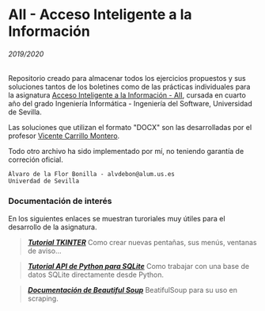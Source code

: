 # AII - Acceso Inteligente a la Información
###### 2019/2020

Repositorio creado para almacenar todos los ejercicios propuestos y sus soluciones tantos de los boletines como de las prácticas individuales para la asignatura <a href="http://www.lsi.us.es/docencia/pagina_asignatura.php?id=119&cur=2019">Acceso Inteligente a la Información - AII</a>, cursada en cuarto año del grado Ingeniería Informática - Ingeniería del Software, Universidad de Sevilla.

Las soluciones que utilizan el formato "DOCX" son las desarrolladas por el profesor <a href="http://www.lsi.us.es/~carrillo/">Vicente Carrillo Montero</a>.

Todo otro archivo ha sido implementado por mí, no teniendo garantía de correción oficial.

    Álvaro de la Flor Bonilla - alvdebon@alum.us.es
    Univerdad de Sevilla

### Documentación de interés

En los siguientes enlaces se muestran turoriales muy útiles para el desarrollo de la asignatura.
    
> **_[Tutorial TKINTER](https://www.tutorialspoint.com/python3/python_gui_programming.htm)_** Como crear nuevas pentañas, sus menús, ventanas de aviso...

> **_[Tutorial API de Python para SQLite](https://www.tutorialspoint.com/sqlite/sqlite_python.htm)_** Como trabajar con una base de datos SQLite directamente desde Python.

> **_[Documentación de Beautiful Soup](https://www.crummy.com/software/BeautifulSoup/bs4/doc/)_** BeatifulSoup para su uso en scraping.
